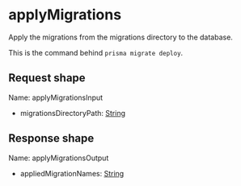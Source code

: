 # applyMigrations

Apply the migrations from the migrations directory to the database.

This is the command behind `prisma migrate deploy`.



## Request shape

Name: applyMigrationsInput

- migrationsDirectoryPath: [String](../shapes/String.md)



## Response shape

Name: applyMigrationsOutput

- appliedMigrationNames: [String](../shapes/String.md)



